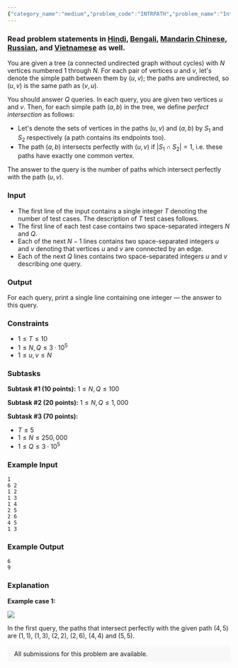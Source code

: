 ```yaml
---
{"category_name":"medium","problem_code":"INTRPATH","problem_name":"Intersecting Paths","problemComponents":{"constraints":"","constraintsState":false,"subtasks":"","subtasksState":false,"inputFormat":"","inputFormatState":false,"outputFormat":"","outputFormatState":false,"sampleTestCases":{"0":{"id":1,"input":"1\r\n6 2\r\n1 2\r\n1 3\r\n1 4\r\n2 5\r\n2 6\r\n4 5\r\n1 3","output":"6\r\n9","explanation":"**Example case 1:**\r\n\r\n\u003Cimg src=\u0022https://codechef_shared.s3.amazonaws.com/download/Images/JUNE19/INTRPATH/INTRPATH.png\u0022\u003E\r\n\r\nIn the first query, the paths that intersect perfectly with the given path $(4, 5)$ are $(1, 1)$, $(1, 3)$, $(2, 2)$, $(2, 6)$, $(4, 4)$ and $(5, 5)$.","isDeleted":false}}},"video_editorial_url":"","languages_supported":{"0":"CPP14","1":"C","2":"JAVA","3":"PYTH 3.6","4":"PYTH","5":"PYP3","6":"CS2","7":"ADA","8":"PYPY","9":"TEXT","10":"PAS fpc","11":"NODEJS","12":"RUBY","13":"PHP","14":"GO","15":"HASK","16":"TCL","17":"PERL","18":"SCALA","19":"LUA","20":"kotlin","21":"BASH","22":"JS","23":"LISP sbcl","24":"rust","25":"PAS gpc","26":"BF","27":"CLOJ","28":"R","29":"D","30":"CAML","31":"FORT","32":"ASM","33":"swift","34":"FS","35":"WSPC","36":"LISP clisp","37":"SCM guile","38":"PERL6","39":"ERL","40":"CLPS","41":"ICK","42":"NICE","43":"PRLG","44":"ICON","45":"COB","46":"SCM chicken","47":"PIKE","48":"SCM qobi","49":"ST","50":"NEM"},"max_timelimit":4,"source_sizelimit":50000,"problem_author":"aman_robotics","problem_tester":null,"date_added":"30-04-2019","tags":{"0":"aman_robotics","1":"june19","2":"junechallenge"},"problem_difficulty_level":"Medium","best_tag":"","editorial_url":"","time":{"view_start_date":1560763800,"submit_start_date":1560763800,"visible_start_date":1560763800,"end_date":1735669800},"is_direct_submittable":false,"problemDiscussURL":"https://discuss.codechef.com/search?q=INTRPATH","is_proctored":false,"visitedContests":{},"layout":"problem"}
---
```

### Read problem statements in [Hindi](https://www.codechef.com/download/translated/JUNE19/hindi/INTRPATH.pdf), [Bengali](https://www.codechef.com/download/translated/JUNE19/bengali/INTRPATH.pdf), [Mandarin Chinese](https://www.codechef.com/download/translated/JUNE19/mandarin/INTRPATH.pdf), [Russian](https://www.codechef.com/download/translated/JUNE19/russian/INTRPATH.pdf), and [Vietnamese](https://www.codechef.com/download/translated/JUNE19/vietnamese/INTRPATH.pdf) as well.

You are given a tree (a connected undirected graph without cycles) with $N$ vertices numbered $1$ through $N$. For each pair of vertices $u$ and $v$, let's denote the simple path between them by $(u, v)$; the paths are undirected, so $(u, v)$ is the same path as $(v, u)$.

You should answer $Q$ queries. In each query, you are given two vertices $u$ and $v$. Then, for each simple path $(a, b)$ in the tree, we define *perfect intersection* as follows:
- Let's denote the sets of vertices in the paths $(u, v)$ and $(a, b)$ by $S_1$ and $S_2$ respectively (a path contains its endpoints too).
- The path $(a, b)$ intersects perfectly with $(u, v)$ if $|S_1 \cap S_2| = 1$, i.e. these paths have exactly one common vertex.

The answer to the query is the number of paths which intersect perfectly with the path $(u, v)$.

### Input
- The first line of the input contains a single integer $T$ denoting the number of test cases. The description of $T$ test cases follows.
- The first line of each test case contains two space-separated integers $N$ and $Q$.
- Each of the next $N-1$ lines contains two space-separated integers $u$ and $v$ denoting that vertices $u$ and $v$ are connected by an edge.
- Each of the next $Q$ lines contains two space-separated integers $u$ and $v$ describing one query.

### Output
For each query, print a single line containing one integer — the answer to this query.

### Constraints
- $1 \le T \le 10$
- $1 \le N, Q \le 3 \cdot 10^5$
- $1 \le u, v \le N$

### Subtasks
**Subtask #1 (10 points):** $1 \le N, Q \le 100$

**Subtask #2 (20 points):** $1 \le N, Q \le 1,000$

**Subtask #3 (70 points):**
- $T \le 5$
- $1 \le N \le 250,000$
- $1 \le Q \le 3 \cdot 10^5$

### Example Input
```
1
6 2
1 2
1 3
1 4
2 5
2 6
4 5
1 3
```

### Example Output
```
6
9
```

### Explanation
**Example case 1:**

<img src="https://codechef_shared.s3.amazonaws.com/download/Images/JUNE19/INTRPATH/INTRPATH.png">

In the first query, the paths that intersect perfectly with the given path $(4, 5)$ are $(1, 1)$, $(1, 3)$, $(2, 2)$, $(2, 6)$, $(4, 4)$ and $(5, 5)$.

<aside style='background: #f8f8f8;padding: 10px 15px;'><div>All submissions for this problem are available.</div></aside>